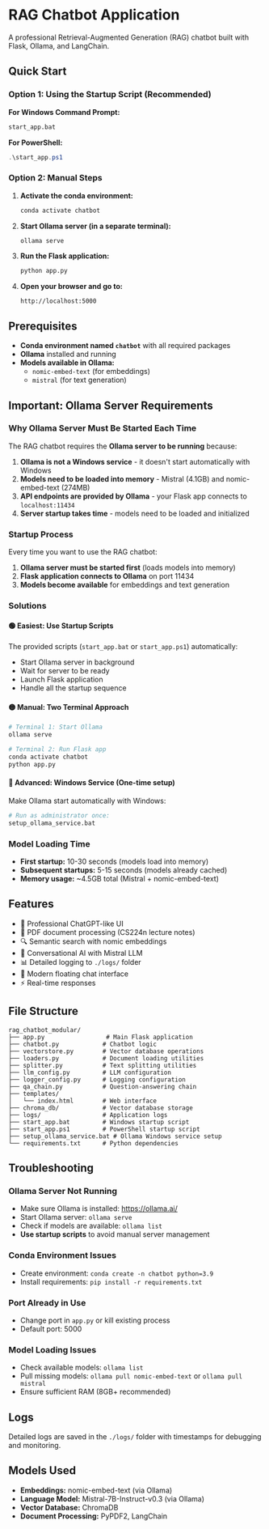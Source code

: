 # RAG Chatbot Application

A professional Retrieval-Augmented Generation (RAG) chatbot built with Flask, Ollama, and LangChain.

## Quick Start

### Option 1: Using the Startup Script (Recommended)

**For Windows Command Prompt:**
```bash
start_app.bat
```

**For PowerShell:**
```powershell
.\start_app.ps1
```

### Option 2: Manual Steps

1. **Activate the conda environment:**
   ```bash
   conda activate chatbot
   ```

2. **Start Ollama server (in a separate terminal):**
   ```bash
   ollama serve
   ```

3. **Run the Flask application:**
   ```bash
   python app.py
   ```

4. **Open your browser and go to:**
   ```
   http://localhost:5000
   ```

## Prerequisites

- **Conda environment named `chatbot`** with all required packages
- **Ollama** installed and running
- **Models available in Ollama:**
  - `nomic-embed-text` (for embeddings)
  - `mistral` (for text generation)

## Important: Ollama Server Requirements

### Why Ollama Server Must Be Started Each Time

The RAG chatbot requires the **Ollama server to be running** because:

1. **Ollama is not a Windows service** - it doesn't start automatically with Windows
2. **Models need to be loaded into memory** - Mistral (4.1GB) and nomic-embed-text (274MB)
3. **API endpoints are provided by Ollama** - your Flask app connects to `localhost:11434`
4. **Server startup takes time** - models need to be loaded and initialized

### Startup Process

Every time you want to use the RAG chatbot:

1. **Ollama server must be started first** (loads models into memory)
2. **Flask application connects to Ollama** on port 11434
3. **Models become available** for embeddings and text generation

### Solutions

#### 🟢 **Easiest: Use Startup Scripts**
The provided scripts (`start_app.bat` or `start_app.ps1`) automatically:
- Start Ollama server in background
- Wait for server to be ready
- Launch Flask application
- Handle all the startup sequence

#### 🟡 **Manual: Two Terminal Approach**
```bash
# Terminal 1: Start Ollama
ollama serve

# Terminal 2: Run Flask app
conda activate chatbot
python app.py
```

#### 🔵 **Advanced: Windows Service (One-time setup)**
Make Ollama start automatically with Windows:
```bash
# Run as administrator once:
setup_ollama_service.bat
```

### Model Loading Time

- **First startup:** 10-30 seconds (models load into memory)
- **Subsequent startups:** 5-15 seconds (models already cached)
- **Memory usage:** ~4.5GB total (Mistral + nomic-embed-text)

## Features

- 🤖 Professional ChatGPT-like UI
- 📄 PDF document processing (CS224n lecture notes)
- 🔍 Semantic search with nomic embeddings
- 💬 Conversational AI with Mistral LLM
- 📊 Detailed logging to `./logs/` folder
- 🎨 Modern floating chat interface
- ⚡ Real-time responses

## File Structure

```
rag_chatbot_modular/
├── app.py                 # Main Flask application
├── chatbot.py            # Chatbot logic
├── vectorstore.py        # Vector database operations
├── loaders.py            # Document loading utilities
├── splitter.py           # Text splitting utilities
├── llm_config.py         # LLM configuration
├── logger_config.py      # Logging configuration
├── qa_chain.py           # Question-answering chain
├── templates/
│   └── index.html        # Web interface
├── chroma_db/            # Vector database storage
├── logs/                 # Application logs
├── start_app.bat         # Windows startup script
├── start_app.ps1         # PowerShell startup script
├── setup_ollama_service.bat # Ollama Windows service setup
└── requirements.txt      # Python dependencies
```

## Troubleshooting

### Ollama Server Not Running
- Make sure Ollama is installed: https://ollama.ai/
- Start Ollama server: `ollama serve`
- Check if models are available: `ollama list`
- **Use startup scripts** to avoid manual server management

### Conda Environment Issues
- Create environment: `conda create -n chatbot python=3.9`
- Install requirements: `pip install -r requirements.txt`

### Port Already in Use
- Change port in `app.py` or kill existing process
- Default port: 5000

### Model Loading Issues
- Check available models: `ollama list`
- Pull missing models: `ollama pull nomic-embed-text` or `ollama pull mistral`
- Ensure sufficient RAM (8GB+ recommended)

## Logs

Detailed logs are saved in the `./logs/` folder with timestamps for debugging and monitoring.

## Models Used

- **Embeddings:** nomic-embed-text (via Ollama)
- **Language Model:** Mistral-7B-Instruct-v0.3 (via Ollama)
- **Vector Database:** ChromaDB
- **Document Processing:** PyPDF2, LangChain 